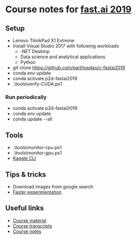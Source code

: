 # Course notes for [fast.ai 2019](https://course-v3.fast.ai/)

## Setup

- Lenovo ThinkPad X1 Extreme
- Install Visual Studio 2017 with following workloads
  - .NET Desktop
  - Data science and analytical applications
  - Python
- git clone https://github.com/parthopdas/c-fastai2019
- conda env update
- conda activate p2d-fastai2019
- .\tools\verify-CUDA.ps1

### Run periodically

- conda activate p2d-fastai2019
- conda env update
- conda update --all

## Tools

- .\tools\monitor-cpu.ps1
- .\tools\monitor-gpu.ps1
- [Kaggle CLI](https://github.com/Kaggle/kaggle-api)

## Tips & tricks 

- Download images from google search
- [Faster experimentation](http://forums.fast.ai/t/faster-experimentation-for-better-learning/7881)

## Useful links

- [Course material](https://course-v3.fast.ai)
- [Course transcripts](https://github.com/hiromis/notes)
- [Course notes](https://forums.fast.ai/t/deep-learning-lesson-1-notes/27748)

